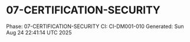 # 07-CERTIFICATION-SECURITY
Phase: 07-CERTIFICATION-SECURITY
CI: CI-DM001-010
Generated: Sun Aug 24 22:41:14 UTC 2025
